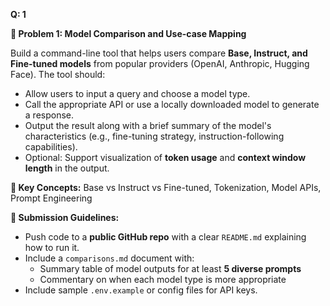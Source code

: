 **Q: 1**

**🔧 Problem 1: Model Comparison and Use-case Mapping**

Build a command-line tool that helps users compare **Base, Instruct, and Fine-tuned models** from popular providers (OpenAI, Anthropic, Hugging Face). The tool should:

* Allow users to input a query and choose a model type.
* Call the appropriate API or use a locally downloaded model to generate a response.
* Output the result along with a brief summary of the model's characteristics (e.g., fine-tuning strategy, instruction-following capabilities).
* Optional: Support visualization of **token usage** and **context window length** in the output.

**🧠 Key Concepts:**
Base vs Instruct vs Fine-tuned, Tokenization, Model APIs, Prompt Engineering

**📝 Submission Guidelines:**
* Push code to a **public GitHub repo** with a clear `README.md` explaining how to run it.
* Include a `comparisons.md` document with:
   * Summary table of model outputs for at least **5 diverse prompts**
   * Commentary on when each model type is more appropriate
* Include sample `.env.example` or config files for API keys.
